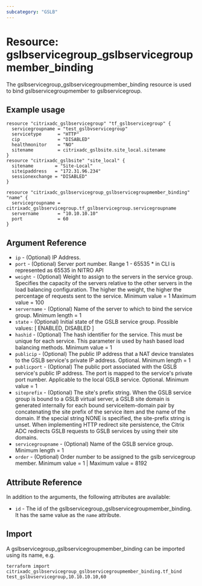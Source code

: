 ```yaml
---
subcategory: "GSLB"
---
```


# Resource: gslbservicegroup_gslbservicegroupmember_binding

The gslbservicegroup_gslbservicegroupmember_binding resource is used to bind gslbservicegroupmember to gslbservicegroup.


## Example usage

```hcl
resource "citrixadc_gslbservicegroup" "tf_gslbservicegroup" {
  servicegroupname = "test_gslbvservicegroup"
  servicetype      = "HTTP"
  cip              = "DISABLED"
  healthmonitor    = "NO"
  sitename         = citrixadc_gslbsite.site_local.sitename
}
resource "citrixadc_gslbsite" "site_local" {
  sitename        = "Site-Local"
  siteipaddress   = "172.31.96.234"
  sessionexchange = "DISABLED"
}

resource "citrixadc_gslbservicegroup_gslbservicegroupmember_binding" "name" {
  servicegroupname = citrixadc_gslbservicegroup.tf_gslbservicegroup.servicegroupname
  servername       = "10.10.10.10"
  port             = 60
}

```


## Argument Reference

* `ip` - (Optional) IP Address.
* `port` - (Optional) Server port number. Range 1 - 65535 * in CLI is represented as 65535 in NITRO API
* `weight` - (Optional) Weight to assign to the servers in the service group. Specifies the capacity of the servers relative to the other servers in the load balancing configuration. The higher the weight, the higher the percentage of requests sent to the service. Minimum value =  1 Maximum value =  100
* `servername` - (Optional) Name of the server to which to bind the service group. Minimum length =  1
* `state` - (Optional) Initial state of the GSLB service group. Possible values: [ ENABLED, DISABLED ]
* `hashid` - (Optional) The hash identifier for the service. This must be unique for each service. This parameter is used by hash based load balancing methods. Minimum value =  1
* `publicip` - (Optional) The public IP address that a NAT device translates to the GSLB service's private IP address. Optional. Minimum length =  1
* `publicport` - (Optional) The public port associated with the GSLB service's public IP address. The port is mapped to the service's private port number. Applicable to the local GSLB service. Optional. Minimum value =  1
* `siteprefix` - (Optional) The site's prefix string. When the GSLB service group is bound to a GSLB virtual server, a GSLB site domain is generated internally for each bound serviceitem-domain pair by concatenating the site prefix of the service item and the name of the domain. If the special string NONE is specified, the site-prefix string is unset. When implementing HTTP redirect site persistence, the Citrix ADC redirects GSLB requests to GSLB services by using their site domains.
* `servicegroupname` - (Optional) Name of the GSLB service group. Minimum length =  1
* `order` - (Optional) Order number to be assigned to the gslb servicegroup member. Minimum value = 1 | Maximum value = 8192


## Attribute Reference

In addition to the arguments, the following attributes are available:

* `id` - The id of the gslbservicegroup_gslbservicegroupmember_binding. It has the same value as the `name` attribute.


## Import

A gslbservicegroup_gslbservicegroupmember_binding can be imported using its name, e.g.

```shell
terraform import citrixadc_gslbservicegroup_gslbservicegroupmember_binding.tf_bind test_gslbvservicegroup,10.10.10.10,60
```
